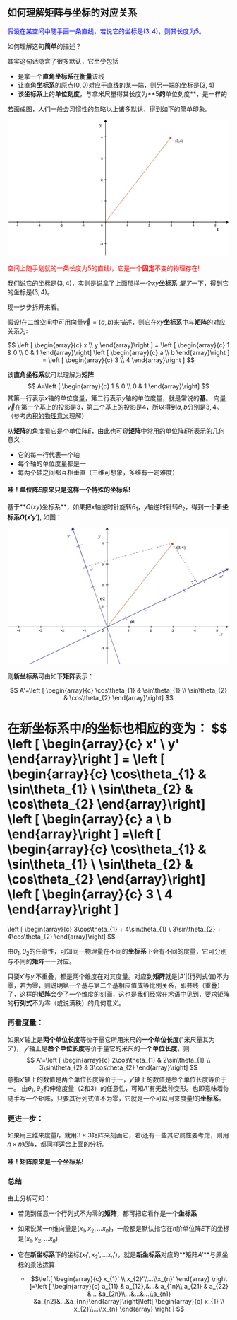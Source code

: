## 如何理解矩阵与坐标的对应关系

<font color=blue>假设在某空间中随手画一条直线，若说它的坐标是$(3,4)$，则其长度为$5$。</font>

如何理解这句**简单**的描述？

其实这句话隐含了很多默认，它至少包括

- 是拿一个**直角坐标系**在**衡量**该线
- 让直角**坐标系**的原点$(0,0)$对应于直线的某一端，则另一端的坐标是$(3,4)$
- 该**坐标系**上的**单位刻度**，与拿米尺量得其长度为**$5$**的**单位刻度**，是一样的

若画成图，人们一般会习惯性的忽略以上诸多默认，得到如下的简单印象。

<div align=center><img src="AI/DL/1.jpg", width=500, height=309></div>

<font color=red>空间上随手划就的一条长度为$5$的直线$l$，它是一个**固定**不变的物理存在!</font>

我们说它的坐标是$(3,4)$，实则是说拿了上面那样一个$xy$**坐标系** *量了*一下，得到它的坐标是$(3,4)$。

现一步步拆开来看。

假设$l$在二维空间中可用向量$\overrightarrow{v}=(a,b)$来描述，则它在$xy$**坐标系**中与**矩阵**的对应关系为:

$$
\left [ \begin{array}{c} x \\ y \end{array}\right ] = 
\left [ \begin{array}{c} 1 & 0 \\
0 & 1 \end{array}\right] 
\left [ \begin{array}{c} a \\ b \end{array}\right ] 
= \left [ \begin{array}{c} 3 \\ 4 \end{array}\right ]
$$

该**直角坐标系**就可以理解为**矩阵**
$$
A=\left [ \begin{array}{c} 1 & 0 \\
0 & 1 \end{array}\right] 
$$
其第一行表示$x$轴的单位度量，第二行表示$y$轴的单位度量，就是常说的**基**。
向量$\overrightarrow{v}$在第一个基上的投影是$3$，第二个基上的投影是$4$，所以得到$a,b$分别是$3,4$。（参考[内积的物理意义](https://blog.csdn.net/dcrmg/article/details/52416832)理解）

从**矩阵**的角度看它是个单位阵$E$，由此也可窥**矩阵**中常用的单位阵$E$所表示的几何意义：
- 它的每一行代表一个轴
- 每个轴的单位度量都是**一**
- 每两个轴之间都互相垂直（三维可想象，多维有一定难度）

#### 哇！单位阵$E$原来只是这样一个特殊的坐标系!

基于**$O(xy)$坐标系**，如果把$x$轴逆时针旋转$\theta_{1}$，$y$轴逆时针转$\theta_{2}$，得到一个**新坐标系$O(x'y')$**, 如图：
<div align=center><img src="AI/DL/2.jpg", width=500, height=309></div>

则**新坐标系**可由如下**矩阵**表示：

$$
A'=\left [ \begin{array}{c} \cos\theta_{1} & \sin\theta_{1} \\
\sin\theta_{2} & \cos\theta_{2} \end{array}\right]
$$

在**新坐标系**中$l$的坐标也相应的变为：
$$
\left [ \begin{array}{c} x' \\ y' \end{array}\right ] =
\left [ \begin{array}{c} \cos\theta_{1} & \sin\theta_{1} \\
\sin\theta_{2} & \cos\theta_{2} \end{array}\right]
\left [ \begin{array}{c} a \\ b \end{array}\right ]
=\left [ \begin{array}{c} \cos\theta_{1} & \sin\theta_{1} \\
\sin\theta_{2} & \cos\theta_{2} \end{array}\right]
 \left [ \begin{array}{c} 3 \\ 4 \end{array}\right ]
=
\left [ \begin{array}{c} 3\cos\theta_{1} + 4\sin\theta_{1} \\
3\sin\theta_{2} + 4\cos\theta_{2} \end{array}\right]
$$

由$\theta_{1},\theta_{2}$的任意性，可知同一物理量在不同的**坐标系**下会有不同的度量，它可分别与不同的**矩阵**一一对应。

只要$x'$与$y'$不重叠，都是两个维度在对其度量。对应到**矩阵**就是$|A'|$(行列式值)不为零，若为零，则说明第一个基与第二个基相应值成等比例关系，即共线（重叠）了，这样的**矩阵**会少了一个维度的刻画，这也是我们经常在术语中见到，要求矩阵的**行列式**不为零（或说满秩）的几何意义。

### 再看度量：

如果$x'$轴上是**两个单位长度**等价于量它所用米尺的**一个单位长度**("米尺量其为$5$")，
$y'$轴上是**叁个单位长度**等价于量它的米尺的**一个单位长度**，则
$$
A'=\left [ \begin{array}{c} 2\cos\theta_{1} & 2\sin\theta_{1} \\
3\sin\theta_{2} & 3\cos\theta_{2} \end{array}\right]
$$
意指$x'$轴上的数值是两个单位长度等价于一，$y'$轴上的数值是叁个单位长度等价于一。
由$\theta_{1},\theta_{2}$和伸缩度量（$2$和$3$）的任意性，可知$A'$有无数种变形。也即意味着你随手写一个矩阵，只要其行列式值不为零，它就是一个可以用来度量$l$的**坐标系**。

### 更进一步：
如果用三维来度量$l$，就用$3 \times 3$矩阵来刻画它，若$l$还有一些其它属性要考虑，则用$n \times n$矩阵，都同样适合上面的分析。

#### 哇！矩阵原来是一个坐标系!

### 总结
由上分析可知：
- 若见到任意一个行列式不为零的**矩阵**，都可把它看作是一个**坐标系**
- 如果说某一$n$维向量是$(x_{1},x_{2},...x_{n})$，一般都是默认指它在$n$阶单位阵$E$下的坐标是$(x_{1},x_{2},...x_{n})$ 
- 它在**新坐标系**下的坐标$(x_{1}',x_{2}',...x_{n}')$，就是**新坐标系**对应的**矩阵$A'$**与原坐标的乘法运算

	- $$\left[ \begin{array}{c} x_{1}' \\ x_{2}'\\...\\x_{n}' \end{array} \right ]=\left [ \begin{array}{c} a_{11} & a_{12},&...& a_{1n}\\ a_{21} & a_{22} &... &a_{2n}\\...&...&...\\a_{n1} &a_{n2}&...&a_{nn}\end{array}\right]\left[ \begin{array}{c} x_{1} \\ x_{2}\\...\\x_{n} \end{array} \right ] $$
